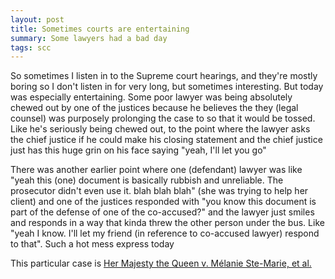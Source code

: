 ```yaml
---
layout: post
title: Sometimes courts are entertaining
summary: Some lawyers had a bad day
tags: scc
---
```


So sometimes I listen in to the Supreme court hearings, and they're mostly boring so I don't listen in for very long, but sometimes interesting. But today was especially entertaining. Some poor lawyer was being absolutely chewed out by one of the justices because he believes the they (legal counsel) was purposely prolonging the case to so that it would be tossed. Like he's seriously being chewed out, to the point where the lawyer asks the chief justice if he could make his closing statement and the chief justice just has this huge grin on his face saying "yeah, I'll let you go"

There was another earlier point where one (defendant) lawyer was like "yeah this (one) document is basically rubbish and unreliable. The prosecutor didn't even use it. blah blah blah" (she was trying to help her client) and one of the justices responded with "you know this document is part of the defense of one of the co-accused?" and the lawyer just smiles and responds in a way that kinda threw the other person under the bus. Like "yeah I know. I'll let my friend (in reference to co-accused lawyer) respond to that". Such a hot mess express today

This particular case is [Her Majesty the Queen v. Mélanie Ste-Marie, et al.][1]

[1]: https://www.scc-csc.ca/case-dossier/info/sum-som-eng.aspx?cas=39381
